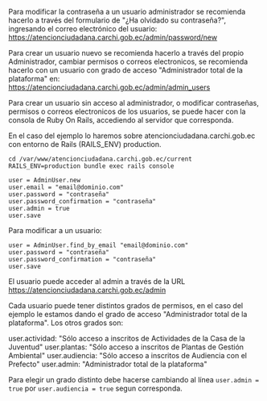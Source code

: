 
Para modificar la contraseña a un usuario administrador se recomienda hacerlo a través del formulario de "¿Ha olvidado su contraseña?", ingresando el correo electrónico del usuario:  https://atencionciudadana.carchi.gob.ec/admin/password/new

Para crear un usuario nuevo se recomienda hacerlo a través del propio Administrador, cambiar permisos o correos electronicos, se recomienda hacerlo con un usuario con grado de acceso "Administrador total de la plataforma" en: https://atencionciudadana.carchi.gob.ec/admin/admin_users

Para crear un usuario sin acceso al administrador, o modificar contraseñas, permisos o correos electronicos de los usuarios, se puede hacer con la consola de Ruby On Rails, accediendo al servidor que corresponda. 

En el caso del ejemplo lo haremos sobre atencionciudadana.carchi.gob.ec con entorno de Rails (RAILS_ENV) production. 

```
cd /var/www/atencionciudadana.carchi.gob.ec/current 
RAILS_ENV=production bundle exec rails console

user = AdminUser.new 
user.email = "email@dominio.com"
user.password = "contraseña"
user.password_confirmation = "contraseña"
user.admin = true
user.save
```

Para modificar a un usuario:

```
user = AdminUser.find_by_email "email@dominio.com"
user.password = "contraseña"
user.password_confirmation = "contraseña"
user.save
```

El usuario puede acceder al admin a través de la URL https://atencionciudadana.carchi.gob.ec/admin

Cada usuario puede tener distintos grados de permisos, en el caso del ejemplo le estamos dando el grado de acceso "Administrador total de la plataforma". Los otros grados son:  

user.actividad: "Sólo acceso a inscritos de Actividades de la Casa de la Juventud"
user.plantas: "Sólo acceso a inscritos de Plantas de Gestión Ambiental"
user.audiencia: "Sólo acceso a inscritos de Audiencia con el Prefecto"
user.admin: "Administrador total de la plataforma"

Para elegir un grado distinto debe hacerse cambiando al línea `user.admin = true` por `user.audiencia = true` segun corresponda.


